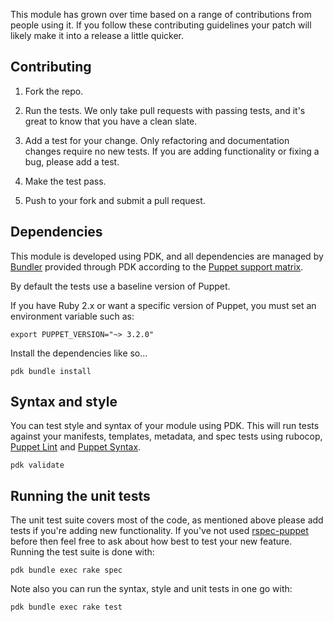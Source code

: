 This module has grown over time based on a range of contributions from
people using it. If you follow these contributing guidelines your patch
will likely make it into a release a little quicker.

## Contributing

1. Fork the repo.

2. Run the tests. We only take pull requests with passing tests, and
   it's great to know that you have a clean slate.

3. Add a test for your change. Only refactoring and documentation
   changes require no new tests. If you are adding functionality
   or fixing a bug, please add a test.

4. Make the test pass.

5. Push to your fork and submit a pull request.

## Dependencies

This module is developed using PDK, and all dependencies are managed by
[Bundler](http://bundler.io/) provided through PDK according to the
[Puppet support matrix](http://docs.puppetlabs.com/guides/platforms.html#ruby-versions).

By default the tests use a baseline version of Puppet.

If you have Ruby 2.x or want a specific version of Puppet,
you must set an environment variable such as:

    export PUPPET_VERSION="~> 3.2.0"

Install the dependencies like so...

    pdk bundle install

## Syntax and style

You can test style and syntax of your module using PDK.  This will run tests
against your manifests, templates, metadata, and spec tests using rubocop,
[Puppet Lint](http://puppet-lint.com/) and [Puppet Syntax](https://github.com/gds-operations/puppet-syntax).

    pdk validate

## Running the unit tests

The unit test suite covers most of the code, as mentioned above please
add tests if you're adding new functionality. If you've not used
[rspec-puppet](http://rspec-puppet.com/) before then feel free to ask
about how best to test your new feature. Running the test suite is done
with:

    pdk bundle exec rake spec

Note also you can run the syntax, style and unit tests in one go with:

    pdk bundle exec rake test
